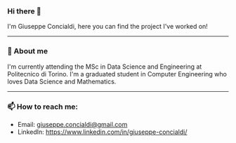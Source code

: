 ### Hi there 👋
I'm Giuseppe Concialdi, here you can find the project I've worked on!

---

### 🔭 About me 
I'm currently attending the MSc in Data Science and Engineering at Politecnico di Torino. I'm a graduated student in Computer Engineering who loves Data Science and Mathematics.

---

### 📫 How to reach me:
- Email: giuseppe.concialdi@gmail.com
- LinkedIn: https://www.linkedin.com/in/giuseppe-concialdi/

<!--
**Gio99c/Gio99c** is a ✨ _special_ ✨ repository because its `README.md` (this file) appears on your GitHub profile.

Here are some ideas to get you started:

- 🔭 I’m currently working on ...
- 🌱 I’m currently learning ...
- 👯 I’m looking to collaborate on ...
- 🤔 I’m looking for help with ...
- 💬 Ask me about ...
- 📫 How to reach me: ...
- 😄 Pronouns: ...
- ⚡ Fun fact: ...
-->
